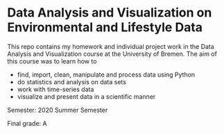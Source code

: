 # Data Analysis and Visualization on Environmental and Lifestyle Data
This repo contains my homework and individual project work in the Data Analysis and Visualization course at the University of Bremen.
The aim of this course was to learn how to 
* find, import, clean, manipulate and process data using Python
* do statistics and analysis on data sets
* work with time-series data
* visualize and present data in a scientific manner

Semester: 2020 Summer Semester

Final grade: A

